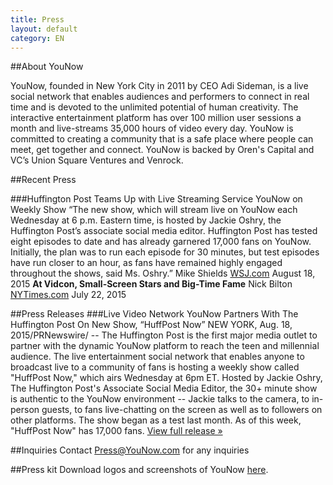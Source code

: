 ```yaml
---
title: Press
layout: default
category: EN
---
```

##About YouNow

YouNow, founded in New York City in 2011 by CEO Adi Sideman, is a live social network that enables audiences and performers to connect in real time and is devoted to the unlimited potential of human creativity. The interactive entertainment platform has over 100 million user sessions a month and live-streams 35,000 hours of video every day. YouNow is committed to creating a community that is a safe place where people can meet, get together and connect. YouNow is backed by Oren's Capital and VC’s Union Square Ventures and Venrock.


##Recent Press

###Huffington Post Teams Up with Live Streaming Service YouNow on Weekly Show
“The new show, which will stream live on YouNow each Wednesday at 6 p.m. Eastern time, is hosted by Jackie Oshry, the Huffington Post’s associate social media editor. Huffington Post has tested eight episodes to date and has already garnered 17,000 fans on YouNow. Initially, the plan was to run each episode for 30 minutes, but test episodes have run closer to an hour, as fans have remained highly engaged throughout the shows, said Ms. Oshry.” 
Mike Shields
[WSJ.com](http://blogs.wsj.com/cmo/2015/08/18/huffington-post-teams-up-with-live-streaming-service-younow-on-weekly-show/)
August 18, 2015
**At Vidcon, Small-Screen Stars and Big-Time Fame**
Nick Bilton
[NYTimes.com](http://www.nytimes.com/2015/07/23/style/at-vidcon-small-screen-stars-and-big-time-fame.html?partner=rss&emc=rss&_r=2)
July 22, 2015


##Press Releases
###Live Video Network YouNow Partners With The Huffington Post On New Show, “HuffPost Now”
NEW YORK, Aug. 18, 2015/PRNewswire/ -- The Huffington Post is the first major media outlet to partner with the dynamic YouNow platform to reach the teen and millennial audience.  The live entertainment social network that enables anyone to broadcast live to a community of fans is hosting a weekly show called "HuffPost Now," which airs Wednesday at 6pm ET.  Hosted by Jackie Oshry, The Huffington Post's Associate Social Media Editor, the 30+ minute show is authentic to the YouNow environment -- Jackie talks to the camera, to in-person guests, to fans live-chatting on the screen as well as to followers on other platforms.  The show began as a test last month. As of this week, "HuffPost Now" has 17,000 fans.
[View full release &raquo;](http://www.prnewswire.com/news-releases/live-video-network-younow-partners-with-the-huffington-post-on-new-show-huffpost-now-300129960.html)


##Inquiries
Contact [Press@YouNow.com](mailto:Press@YouNow.com) for any inquiries


##Press kit
Download logos and screenshots of YouNow [here](https://younowinc.box.com/s/rs6xq5c51x7z33bcnptnwa80tysuon83).


